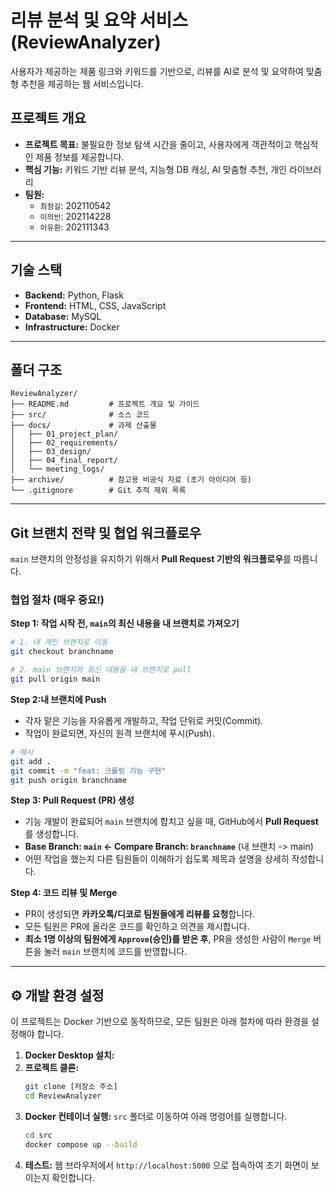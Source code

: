 # 리뷰 분석 및 요약 서비스 (ReviewAnalyzer)

사용자가 제공하는 제품 링크와 키워드를 기반으로, 리뷰를 AI로 분석 및 요약하여 맞춤형 추천을 제공하는 웹 서비스입니다.

## 프로젝트 개요

- **프로젝트 목표:** 불필요한 정보 탐색 시간을 줄이고, 사용자에게 객관적이고 핵심적인 제품 정보를 제공합니다.
- **핵심 기능:** 키워드 기반 리뷰 분석, 지능형 DB 캐싱, AI 맞춤형 추천, 개인 라이브러리
- **팀원:**
  - `최정길`: 202110542
  - `이의빈`: 202114228
  - `이유환`: 202111343

---

## 기술 스택

- **Backend:** Python, Flask
- **Frontend:** HTML, CSS, JavaScript
- **Database:** MySQL
- **Infrastructure:** Docker

---

## 폴더 구조

```
ReviewAnalyzer/
├── README.md         # 프로젝트 개요 및 가이드
├── src/              # 소스 코드
├── docs/             # 과제 산출물
│   ├── 01_project_plan/
│   ├── 02_requirements/
│   ├── 03_design/
│   ├── 04_final_report/
│   └── meeting_logs/
├── archive/          # 참고용 비공식 자료 (초기 아이디어 등)
└── .gitignore        # Git 추적 제외 목록
```

---

## Git 브랜치 전략 및 협업 워크플로우

`main` 브랜치의 안정성을 유지하기 위해서 **Pull Request 기반의 워크플로우**를 따릅니다.

### 협업 절차 (매우 중요!)

**Step 1: 작업 시작 전, `main`의 최신 내용을 내 브랜치로 가져오기**

```bash
# 1. 내 개인 브랜치로 이동
git checkout branchname

# 2. main 브랜치의 최신 내용을 내 브랜치로 pull
git pull origin main
```

**Step 2:내 브랜치에 Push**

- 각자 맡은 기능을 자유롭게 개발하고, 작업 단위로 커밋(Commit).
- 작업이 완료되면, 자신의 원격 브랜치에 푸시(Push).

```bash
# 예시
git add .
git commit -m "feat: 크롤링 기능 구현"
git push origin branchname
```

**Step 3: Pull Request (PR) 생성**

- 기능 개발이 완료되어 `main` 브랜치에 합치고 싶을 때, GitHub에서 **Pull Request**를 생성합니다.
- **Base Branch: `main` <- Compare Branch: `branchname`** (내 브랜치 -> main)
- 어떤 작업을 했는지 다른 팀원들이 이해하기 쉽도록 제목과 설명을 상세히 작성합니다.

**Step 4: 코드 리뷰 및 Merge**

- PR이 생성되면 **카카오톡/디코로 팀원들에게 리뷰를 요청**합니다.
- 모든 팀원은 PR에 올라온 코드를 확인하고 의견을 제시합니다.
- **최소 1명 이상의 팀원에게 `Approve`(승인)를 받은 후**, PR을 생성한 사람이 `Merge` 버튼을 눌러 `main` 브랜치에 코드를 반영합니다.

---

## ⚙️ 개발 환경 설정

이 프로젝트는 Docker 기반으로 동작하므로, 모든 팀원은 아래 절차에 따라 환경을 설정해야 합니다.

1.  **Docker Desktop 설치:**
2.  **프로젝트 클론:**
    ```bash
    git clone [저장소 주소]
    cd ReviewAnalyzer
    ```
3.  **Docker 컨테이너 실행:**
    `src` 폴더로 이동하여 아래 명령어를 실행합니다.
    ```bash
    cd src
    docker compose up --build
    ```
4.  **테스트:** 웹 브라우저에서 `http://localhost:5000` 으로 접속하여 초기 화면이 보이는지 확인합니다.